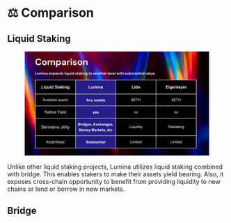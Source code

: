 # ⚖ Comparison

## Liquid Staking

<figure><img src=".gitbook/assets/comparison.png" alt=""><figcaption></figcaption></figure>

Unlike other liquid staking projects, Lumina utilizes liquid staking combined with bridge. This enables stakers to make their assets yield bearing. Also, it exposes cross-chain opportunity to benefit from providing liquidity to new chains or lend or borrow in new markets.&#x20;

## Bridge

